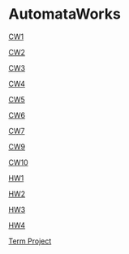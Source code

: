 # AutomataWorks
<a href="https://gokcedastan.github.io/AutomataWorks/CW1.png" rel="nofollow" >CW1 </a>

<a href="https://gokcedastan.github.io/AutomataWorks/CW2.png" rel="nofollow" >CW2 </a>

<a href="https://gokcedastan.github.io/AutomataWorks/RegExp.html" rel="nofollow" >CW3 </a>

<a href="https://gokcedastan.github.io/AutomataWorks/palindrome.html" rel="nofollow" >CW4 </a>

<a href="https://gokcedastan.github.io/AutomataWorks/Expression.html" rel="nofollow" >CW5 </a>

<a href="https://gokcedastan.github.io/AutomataWorks/PDA1.html" rel="nofollow" >CW6 </a>

<a href="https://gokcedastan.github.io/AutomataWorks/microJ/microJ3.html" rel="nofollow" >CW7 </a>

<a href="https://gokcedastan.github.io/AutomataWorks/regExp.html" rel="nofollow" >CW9 </a>

<a href="https://gokcedastan.github.io/AutomataWorks/graph.png" rel="nofollow" >CW10 </a>

<a href="https://gokcedastan.github.io/AutomataWorks/HW1.html" rel="nofollow" >HW1</a>

<a href="https://gokcedastan.github.io/AutomataWorks/HW2/Expression.html" rel="nofollow" >HW2</a>

<a href="https://gokcedastan.github.io/AutomataWorks/microJ/microJ1.html" rel="nofollow" >HW3</a>

<a href="https://gokcedastan.github.io/AutomataWorks/project.html" rel="nofollow" >HW4</a>

<a href="https://gokcedastan.github.io/AutomataWorks/termProject.html" rel="nofollow" >Term Project</a>






